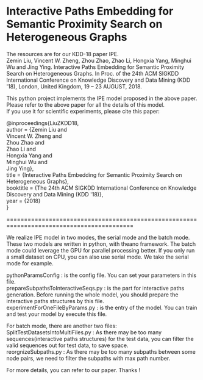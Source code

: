 # Interactive Paths Embedding for Semantic Proximity Search on Heterogeneous Graphs
The resources are for our KDD-18 paper IPE.\
Zemin Liu, Vincent W. Zheng, Zhou Zhao, Zhao Li, Hongxia Yang, Minghui Wu and Jing Ying. Interactive Paths Embedding for Semantic Proximity Search on Heterogeneous Graphs. In Proc. of the 24th ACM SIGKDD International Conference on Knowledge Discovery and Data Mining (KDD '18), London, United Kingdom, 19 – 23 AUGUST, 2018.

This python project implements the IPE model proposed in the above paper. \
Please refer to the above paper for all the details of this model. \
If you use it for scientific experiments, please cite this paper:

@inproceedings{LiuZKDD18,\
 author = {Zemin Liu and \
	   Vincent W. Zheng and \
	   Zhou Zhao and \
	   Zhao Li and \
	   Hongxia Yang and \
	   Minghui Wu and \
	   Jing Ying}, \
 title = {Interactive Paths Embedding for Semantic Proximity Search on Heterogeneous Graphs}, \
 booktitle = {The 24th ACM SIGKDD International Conference on Knowledge Discovery and Data Mining (KDD '18)}, \
 year = {2018} \
} 

==========================================================================================

We realize IPE model in two modes, the serial mode and the batch mode. These two models are written in python, with theano framework. The batch mode could leverage the GPU for parallel processing better. If you only run a small dataset on CPU, you can also use serial mode. We take the serial mode for example.

pythonParamsConfig : is the config file. You can set your parameters in this file. \
prepareSubpathsToInteractiveSeqs.py : is the part for interactive paths generation. Before running the whole model, you should prepare the interactive paths structures by this file. \
experimentForOneFileByParams.py : is the entry of the model. You can train and test your model by execute this file.

For batch mode, there are another two files: \
SplitTestDatasetsIntoMultiFiles.py : As there may be too many sequences(interactive paths structures) for the test data, you can filter the valid sequences out for test data, to save space. \
reorgnizeSubpaths.py : As there may be too many subpaths between some node pairs, we need to filter the subpaths with max path number.

For more details, you can refer to our paper. Thanks !
